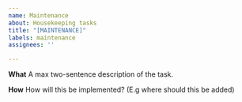 ```yaml
---
name: Maintenance
about: Housekeeping tasks
title: "[MAINTENANCE]"
labels: maintenance
assignees: ''

---
```


**What**
A max two-sentence description of the task.

**How**
How will this be implemented? (E.g where should this be added)
